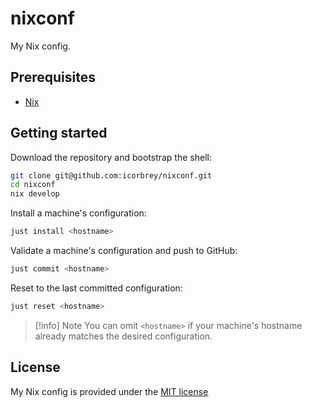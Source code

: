 # nixconf

My Nix config.

## Prerequisites

- [Nix][determinate-nix]

## Getting started

Download the repository and bootstrap the shell:

```sh
git clone git@github.com:icorbrey/nixconf.git
cd nixconf
nix develop
```

Install a machine's configuration:

```sh
just install <hostname>
```

Validate a machine's configuration and push to GitHub:

```sh
just commit <hostname>
```

Reset to the last committed configuration:

```sh
just reset <hostname>
```

> [!info] Note
> You can omit `<hostname>` if your machine's hostname already matches the
> desired configuration.

## License

My Nix config is provided under the [MIT license][license]

[determinate-nix]: https://github.com/DeterminateSystems/nix-installer
[license]: ./LICENSE.md
